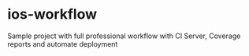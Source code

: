 # ios-workflow
Sample project with full professional workflow with CI Server, Coverage reports and automate deployment
